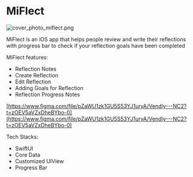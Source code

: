 # MiFlect

![cover_photo_miflect.png](https://s3-us-west-2.amazonaws.com/secure.notion-static.com/74994154-7172-44b0-b5dd-3433127bdb57/cover_photo_miflect.png)

MiFlect is an iOS app that helps people review and write their reflections with progress bar to check if your reflection goals have been completed

MiFlect features:
- Reflection Notes
- Create Reflection
- Edit Reflection
- Adding Goals for Reflection
- Reflection Progress Notes

[https://www.figma.com/file/pZaWU1zk1GU5S53YJ1uryA/Vendly---NC2?t=zOEV5aVZxDheBYbo-0](https://www.figma.com/file/pZaWU1zk1GU5S53YJ1uryA/Vendly---NC2?t=zOEV5aVZxDheBYbo-0)

Tech Stacks:
- SwiftUI
- Core Data
- Customized UIView
- Progress Bar
